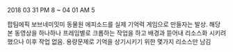 2018 03 31 PM 8 ~ 04 01 AM 5

팝팀에픽 보브네미밋미 동물원 에피소드를 실제 기억력 게임으로 만들자는 발상. 해당 본 동영상을 하나하나 프레임별로 크롭하는 작업을 하고 배경과 뜯어내 리소스화 시키려했으나 이후 작업 없음.
용량문제로 기억을 상기시키기 위한 몇가지 리소스만 남김